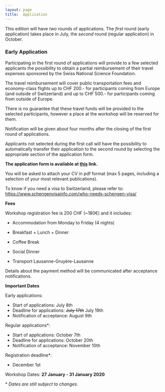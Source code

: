 ```yaml
---
layout: page
title:  Application
---
```


This edition will have *two* rounds of applications.
The *first* round (early application) takes place in July, the *second* round (regular application) in October.

### Early Application

Participating in the first round of applications will provide to a few selected applicants the possibility to obtain a partial reimbursement of their travel expenses sponsored by the Swiss National Science Foundation.

The travel reimbursement will cover public transportation fees and economy-class flights up to CHF 200.- for participants coming from Europe (and outside of Switzerland) and up to CHF 500.- for participants coming from outside of Europe.

There is no guarantee that these travel funds will be provided to the selected participants, however a place at the workshop will be reserved for them.

Notification will be given about four months after the closing of the first round of applications.

Applicants not selected during the first call will have the possibility to automatically transfer their application to the second round by selecting the appropriate section of the application form.

**The application form is available at [this](https://docs.google.com/forms/d/e/1FAIpQLSdxfyNIgSYoNgIiq1lD2aleHOGknUsl2UeciGEFjAPzB1HQCg/viewform?usp=sf_link) link.**

You will be asked to attach your CV in pdf format (max 5 pages, including a selection of your most relevant publications).

To know if you need a visa to Switzerland, please refer to:  <https://www.schengenvisainfo.com/who-needs-schengen-visa/>

**Fees**

Workshop registration fee is 200 CHF (~180€) and it includes:

- Accommodation from Monday to Friday (4 nights)

- Breakfast + Lunch + Dinner

- Coffee Break

- Social Dinner

- Transport Lausanne-Gruyère-Lausanne

Details about the payment method will be communicated after acceptance notifications.

**Important Dates**

Early applications:
- Start of applications: July 8th
- Deadline for applications: ~~July 17th~~ July 19th
- Notification of acceptance: August 9th

Regular applications\*:
- Start of applications: October 7th
- Deadline for applications: October 20th
- Notification of acceptance: November 10th

Registration deadline*:
- December 1st

Workshop Dates: **27 January - 31 January 2020**

\* _Dates are still subject to changes_.

